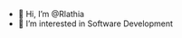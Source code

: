 - 👋 Hi, I’m @Rlathia
- 👀 I’m interested in Software Development

<!---
Rlathia/Rlathia is a ✨ special ✨ repository because its `README.md` (this file) appears on your GitHub profile.
You can click the Preview link to take a look at your changes.
--->
